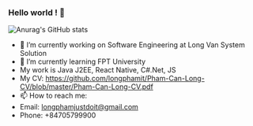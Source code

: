 ### Hello world ! 👋
![Anurag's GitHub stats](https://github-readme-stats.vercel.app/api?username=longphamit&show_icons=true&theme=radical) 
- 🔭 I’m currently working on Software Engineering at Long Van System Solution
- 🌱 I’m currently learning FPT University
- My work is Java J2EE, React Native, C#.Net, JS
- My CV: https://github.com/longphamit/Pham-Can-Long-CV/blob/master/Pham-Can-Long-CV.pdf
- 📫 How to reach me: 
- Email: longphamjustdoit@gmail.com
- Phone: +84705799900

